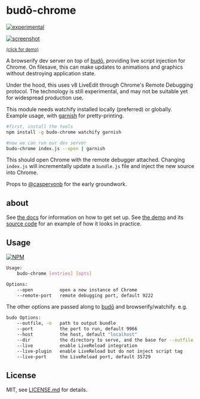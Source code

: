 # budō-chrome

[![experimental](http://badges.github.io/stability-badges/dist/experimental.svg)](http://github.com/badges/stability-badges)

[![screenshot](http://i.imgur.com/LJP7d9I.png)](https://www.youtube.com/watch?v=cfgeN3G_Gl0)

<sup>[(click for demo)](https://www.youtube.com/watch?v=cfgeN3G_Gl0)</sup>

A browserify dev server on top of [budō](https://github.com/mattdesl/budo), providing live script injection for Chrome. On filesave, this can make updates to animations and graphics without destroying application state. 

Under the hood, this uses v8 LiveEdit through Chrome's Remote Debugging protocol. The technology is still experimental, and may not be suitable yet for widespread production use. 

This module needs watchify installed locally (preferred) or globally. Example usage, with [garnish](https://github.com/mattdesl/garnish) for pretty-printing.

```sh
#first, install the tools
npm install -g budo-chrome watchify garnish

#now we can run our dev server
budo-chrome index.js --open | garnish
```

This should open Chrome with the remote debugger attached. Changing `index.js` will incrementally update a `bundle.js` file and inject the new source into Chrome. 

Props to [@caspervonb](https://twitter.com/caspervonb) for the early groundwork.

## about

See [the docs](docs/README.md) for information on how to get set up. See [the demo](https://www.youtube.com/watch?v=cfgeN3G_Gl0) and its [source code](https://github.com/mattdesl/budo-ball-example) for an example of how it looks in practice. 

## Usage

[![NPM](https://nodei.co/npm/budo-chrome.png)](https://www.npmjs.com/package/budo-chrome)

```sh
Usage:
    budo-chrome [entries] [opts]

Options:
    --open          open a new instance of Chrome
    --remote-port   remote debugging port, default 9222
```

The other options are passed along to [budō](https://github.com/mattdesl/budo) and browserify/watchify. e.g.

```sh
budo Options:
    --outfile, -o   path to output bundle
    --port          the port to run, default 9966
    --host          the host, default "localhost"
    --dir           the directory to serve, and the base for --outfile
    --live          enable LiveReload integration
    --live-plugin   enable LiveReload but do not inject script tag
    --live-port     the LiveReload port, default 35729
```

## License

MIT, see [LICENSE.md](http://github.com/mattdesl/budo-chrome/blob/master/LICENSE.md) for details.
